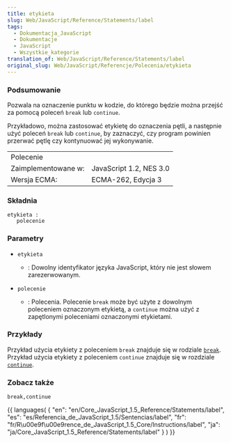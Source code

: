 ```yaml
---
title: etykieta
slug: Web/JavaScript/Reference/Statements/label
tags:
  - Dokumentacja_JavaScript
  - Dokumentacje
  - JavaScript
  - Wszystkie_kategorie
translation_of: Web/JavaScript/Reference/Statements/label
original_slug: Web/JavaScript/Referencje/Polecenia/etykieta
---
```

### Podsumowanie

Pozwala na oznaczenie punktu w kodzie, do którego będzie można przejść za pomocą poleceń `break` lub `continue`.

Przykładowo, można zastosować etykietę do oznaczenia pętli, a następnie użyć poleceń `break` lub `continue`, by zaznaczyć, czy program powinien przerwać pętlę czy kontynuować jej wykonywanie.

<table class="fullwidth-table">
  <tbody>
    <tr>
      <td class="header" colspan="2">Polecenie</td>
    </tr>
    <tr>
      <td>Zaimplementowane w:</td>
      <td>JavaScript 1.2, NES 3.0</td>
    </tr>
    <tr>
      <td>Wersja ECMA:</td>
      <td>ECMA-262, Edycja 3</td>
    </tr>
  </tbody>
</table>

### Składnia

    etykieta :
       polecenie

### Parametry

- `etykieta`
  - : Dowolny identyfikator języka JavaScript, który nie jest słowem zarezerwowanym.

- `polecenie`
  - : Polecenia. Polecenie `break` może być użyte z dowolnym poleceniem oznaczonym etykietą, a `continue` można użyć z zapętlonymi poleceniami oznaczonymi etykietami.

### Przykłady

Przykład użycia etykiety z poleceniem `break`
znajduje się w rodziale [`break`](pl/Dokumentacja_j%c4%99zyka_JavaScript_1.5/Polecenia/break). Przykład użycia etykiety z poleceniem `continue` znajduje się w rozdziale [`continue`](pl/Dokumentacja_j%c4%99zyka_JavaScript_1.5/Polecenia/continue).

### Zobacz także

`break,continue`

{{ languages( { "en": "en/Core_JavaScript\_1.5\_Reference/Statements/label", "es": "es/Referencia_de_JavaScript\_1.5/Sentencias/label", "fr": "fr/R\u00e9f\u00e9rence_de_JavaScript\_1.5\_Core/Instructions/label", "ja": "ja/Core_JavaScript\_1.5\_Reference/Statements/label" } ) }}

